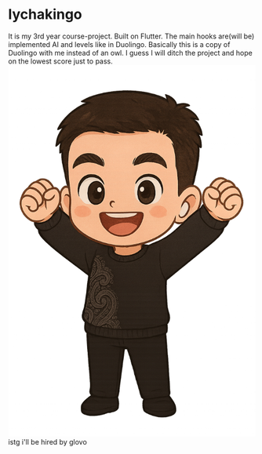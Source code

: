 # lychakingo

It is my 3rd year course-project.
Built on Flutter.
The main hooks are(will be) implemented AI and levels like in Duolingo.
Basically this is a copy of Duolingo with me instead of an owl.
I guess I will ditch the project and hope on the lowest score just to pass.
![lmao xd](assets/images/cheer_chibi.png)
istg i'll be hired by glovo